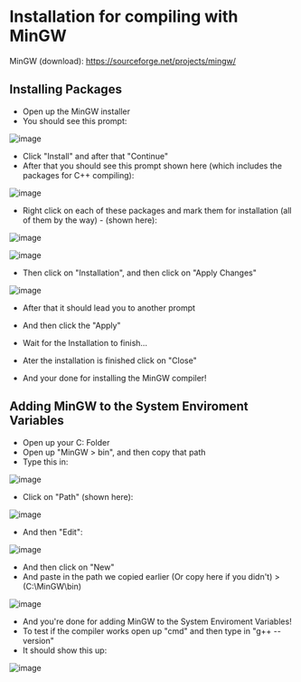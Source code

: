 # Installation for compiling with MinGW

MinGW (download): https://sourceforge.net/projects/mingw/

## Installing Packages

- Open up the MinGW installer
- You should see this prompt:

![image](https://user-images.githubusercontent.com/86795271/147414297-d5be26e3-ff11-4274-917f-a99065dc2820.png)

- Click "Install" and after that "Continue"
- After that you should see this prompt shown here (which includes the packages for C++ compiling):

![image](https://user-images.githubusercontent.com/86795271/147414342-b96834ac-9b37-4c95-95be-0d042c54da80.png)

- Right click on each of these packages and mark them for installation (all of them by the way) - (shown here):

![image](https://user-images.githubusercontent.com/86795271/147414381-2dd3b604-bb6e-4f1b-acb0-4e679691c6c3.png)

![image](https://user-images.githubusercontent.com/86795271/147414732-abebfaa1-4876-415d-a763-b3d4310df288.png)

- Then click on "Installation", and then click on "Apply Changes"

![image](https://user-images.githubusercontent.com/86795271/147414394-aeef8caf-55cf-4b79-aa5d-ff2b4838cec7.png)

- After that it should lead you to another prompt
- And then click the "Apply"

- Wait for the Installation to finish...
- Ater the installation is finished click on "Close"
- And your done for installing the MinGW compiler!

## Adding MinGW to the System Enviroment Variables

- Open up your C: Folder
- Open up "MinGW > bin", and then copy that path
- Type this in:

![image](https://user-images.githubusercontent.com/86795271/147414524-742a7611-b21c-4373-a9cd-36659b713512.png)

- Click on "Path" (shown here):

![image](https://user-images.githubusercontent.com/86795271/147414540-87869fdc-9219-49c5-90ce-22b5fdca0f3b.png)

- And then "Edit":

![image](https://user-images.githubusercontent.com/86795271/147414558-aeda6c33-9434-40f7-811e-b4c5bc276a2b.png)

- And then click on "New"
- And paste in the path we copied earlier (Or copy here if you didn't) > (C:\MinGW\bin)

![image](https://user-images.githubusercontent.com/86795271/147414619-2ce92189-6e3a-4564-95f2-33d51b9930ac.png)

- And you're done for adding MinGW to the System Enviroment Variables!
- To test if the compiler works open up "cmd" and then type in "g++ --version"
- It should show this up:

![image](https://user-images.githubusercontent.com/86795271/147414694-4b6c77b6-4f76-4d48-be1b-ab61e7b5df62.png)
